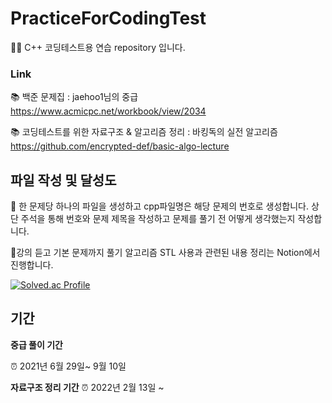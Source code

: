 # PracticeForCodingTest
👩‍💻 C++ 코딩테스트용 연습 repository 입니다.


### Link
📚 백준 문제집 : jaehoo1님의 중급
https://www.acmicpc.net/workbook/view/2034

📚 코딩테스트를 위한 자료구조 & 알고리즘 정리 : 바킹독의 실전 알고리즘
https://github.com/encrypted-def/basic-algo-lecture

## 파일 작성 및 달성도
🔎 한 문제당 하나의 파일을 생성하고 cpp파일명은 해당 문제의 번호로 생성합니다.
상단 주석을 통해 번호와 문제 제목을 작성하고 문제를 풀기 전 어떻게 생각했는지 작성합니다.

🔎강의 듣고 기본 문제까지 풀기
알고리즘 STL 사용과 관련된 내용 정리는 Notion에서 진행합니다.

[![Solved.ac Profile](http://mazassumnida.wtf/api/v2/generate_badge?boj=slew61)](https://solved.ac/slew61/)

## 기간
**중급 풀이 기간** 

⏰ 2021년 6월 29일~ 9월 10일


**자료구조 정리 기간** 
⏰ 2022년 2월 13일 ~ 
